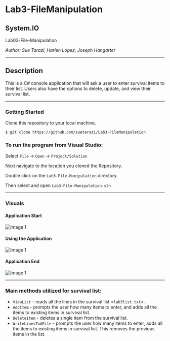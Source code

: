 # Lab3-FileManipulation

## System.IO

Lab03-File-Manipulation

*Author: Sue Tarazi, Harlen Lopez, Joseph Hangarter*

----

## Description
This is a C# console application that will ask a user to enter survival items to their list. Users also have the options to delete, update, and view their survival list. 

---

### Getting Started
Clone this repository to your local machine.

```
$ git clone https://github.com/suetarazi/Lab3-FileManipulation
```

### To run the program from Visual Studio:
Select ```File``` -> ```Open``` -> ```Project/Solution```

Next navigate to the location you cloned the Repository.

Double click on the ```Lab3-File-Manipulation``` directory.

Then select and open ```Lab3-File-Manipulation.sln```

---

### Visuals

#### Application Start
![Image 1](https://i.imgur.com/V185PTg.png)
#### Using the Application
![Image 1](https://i.imgur.com/nPag9yO.png)
#### Application End
![Image 1](https://i.imgur.com/WvUFV4j.png)

---

### Main methods utilized for survival list:
* `ViewList` - reads all the lines in the survival list <`lab3list.txt`> .
* `AddItem` - prompts the user how many items to enter, and adds all the items to existing items in survival list.
* `DeleteItem` - deletes a single item from the survival list.
* `WriteLinesToAFile` - prompts the user how many items to enter, adds all the items to existing items in survival list. This removes the previous items in the list.

